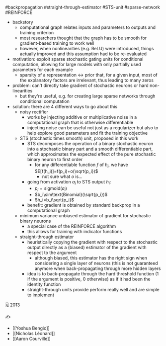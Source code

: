 #backpropagation #straight-through-estimator #STS-unit #sparse-network #REINFORCE

- backstory
	- computational graph relates inputs and parameters to outputs and training criterion
	- most researchers thought that the graph has to be smooth for gradient-based training to work well
	- however, when nonlinearities (e.g. ReLU) were introduced, things actually improved and this assumption had to be re-evaluated
- motivation: exploit sparse stochastic gating units for conditional computation, allowing for large models with only partially used parameters for each example
	- sparsity of a representation <-> prior that, for a given input, most of the explanatory factors are irrelevant, thus leading to many zeros
- problem: can't directly take gradient of stochastic neurons or hard non-linearities
	- but they're useful, e.g. for creating large sparse networks through conditional computation
- solution: there are 4 different ways to go about this
	- noisy rectifier
		- works by injecting additive or multiplicative noise in a computational graph that is otherwise differentiable
		- injecting noise can be useful not just as a regularizer but also to help explore good parameters and fit the training objective
	- STS (stochastic times smooth) unit, proposed in this work
		- STS decomposes the operation of a binary stochastic neuron into a stochastic binary part and a smooth differentiable part, which approximates the expected effect of the pure stochastic binary neuron to first order
			- for any differentiable function $f$ of $h_i$, we have $E[f(h_i)]=f(p_i)+o(\sqrt{p_i})$
				- not sure what $o$ is...
		- going from activation $a_i$ to STS output $h_i$:
			- $p_i=\text{sigmoid}(a_i)$
			- $b_i\sim\text{Binomial}(\sqrt{p_i})$
			- $h_i=b_i\sqrt{p_i}$
		- benefit: gradient is obtained by standard backprop in a computational graph
	- minimum variance unbiased estimator of gradient for stochastic binary neurons
		- a special case of the REINFORCE algorithm
		- this allows for training with indicator functions
	- straight-through estimator
		- heuristically copying the gradient with respect to the stochastic output directly as a (biased) estimator of the gradient with respect to the argument
			- although biased, this estimator has the right sign when considering a single layer of neurons (this is not guaranteed anymore when back-propagating through more hidden layers
		- idea is to back-propagate through the hard threshold function (1 if the argument is positive, 0 otherwise) as if it had been the identity function
		- straight-through units provide perform really well and are simple to implement

🗓️ 2013

✍️
- [[Yoshua Bengio]]
- [[Nicholas Léonard]]
- [[Aaron Courville]]
